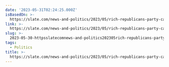 ```yaml
---
date: '2023-05-31T02:24:25.000Z'
isBasedOn: >-
  https://slate.com/news-and-politics/2023/05/rich-republicans-party-car-dealers-2024-desantis.html
link: >-
  https://slate.com/news-and-politics/2023/05/rich-republicans-party-car-dealers-2024-desantis.html
slug: >-
  2023-05-30-httpsslatecomnews-and-politics202305rich-republicans-party-car-dealers-2024-desantishtml
tags:
  - Politics
title: >-
  https://slate.com/news-and-politics/2023/05/rich-republicans-party-car-dealers-2024-desantis.html
---
```


